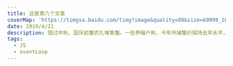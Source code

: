 ```yaml
---
title: 这是第八个文章
coverMap: 'https://timgsa.baidu.com/timg?image&quality=80&size=b9999_10000&sec=1569242028344&di=c6d68fb3ac0c56e2ac4a19f32f694867&imgtype=0&src=http%3A%2F%2Fb-ssl.duitang.com%2Fuploads%2Fitem%2F201212%2F10%2F20121210144613_A2EA3.jpeg'
date: 2019/4/21
description: 错过中秋，国庆前蟹农扎堆售蟹。一些养殖户称，今年开捕蟹价保持去年水平，不涨不跌，老客户来消费，认的就是招牌和信誉。
tags:
  - JS
  - eventLoop
---
```

